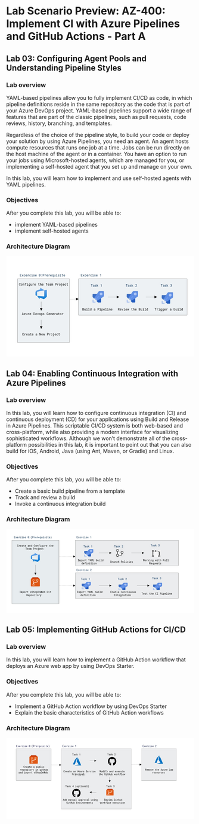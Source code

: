 # Lab Scenario Preview: AZ-400: Implement CI with Azure Pipelines and GitHub Actions - Part A

## Lab 03: Configuring Agent Pools and Understanding Pipeline Styles

### Lab overview

YAML-based pipelines allow you to fully implement CI/CD as code, in which pipeline definitions reside in the same repository as the code that is part of your Azure DevOps project. YAML-based pipelines support a wide range of features that are part of the classic pipelines, such as pull requests, code reviews, history, branching, and templates. 

Regardless of the choice of the pipeline style, to build your code or deploy your solution by using Azure Pipelines, you need an agent. An agent hosts compute resources that runs one job at a time. Jobs can be run directly on the host machine of the agent or in a container. You have an option to run your jobs using Microsoft-hosted agents, which are managed for you, or implementing a self-hosted agent that you set up and manage on your own. 

In this lab, you will learn how to implement and use self-hosted agents with YAML pipelines.

### Objectives

After you complete this lab, you will be able to:

- implement YAML-based pipelines
- implement self-hosted agents

### Architecture Diagram

   ![Architecture Diagram](../images/lab3-architecture.png)
   
## Lab 04: Enabling Continuous Integration with Azure Pipelines

### Lab overview

In this lab, you will learn how to configure continuous integration (CI) and continuous deployment (CD) for your applications using Build and Release in Azure Pipelines. This scriptable CI/CD system is both web-based and cross-platform, while also providing a modern interface for visualizing sophisticated workflows. Although we won’t demonstrate all of the cross-platform possibilities in this lab, it is important to point out that you can also build for iOS, Android, Java (using Ant, Maven, or Gradle) and Linux.

### Objectives

After you complete this lab, you will be able to:

-   Create a basic build pipeline from a template
-   Track and review a build
-   Invoke a continuous integration build

### Architecture Diagram

  ![Architecture Diagram](../images/lab4-architecture.png)
  
## Lab 05: Implementing GitHub Actions for CI/CD

### Lab overview

In this lab, you will learn how to implement a GitHub Action workflow that deploys an Azure web app by using DevOps Starter.

### Objectives

After you complete this lab, you will be able to:

- Implement a GitHub Action workflow by using DevOps Starter
- Explain the basic characteristics of GitHub Action workflows

### Architecture Diagram

   ![Architecture Diagram](../images/lab5-architecture.png)


